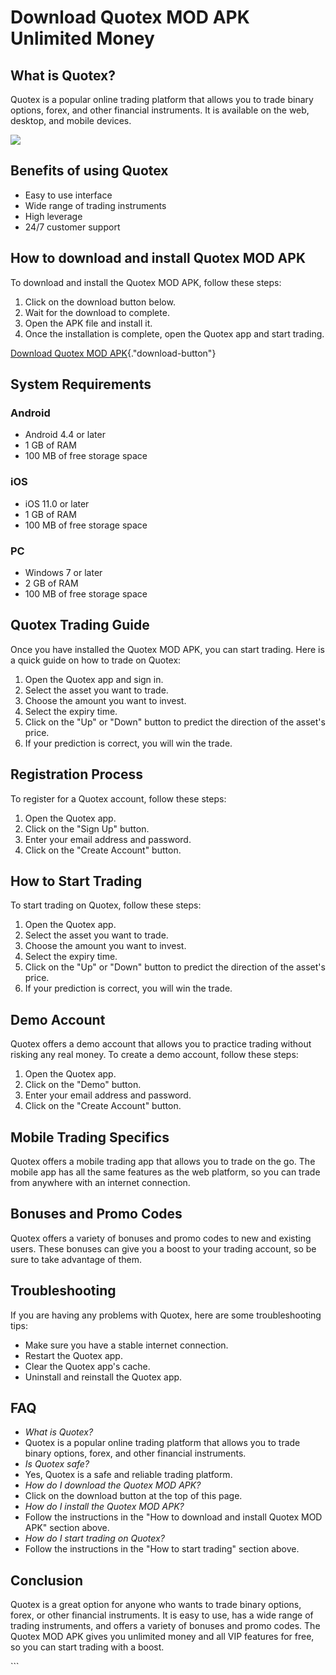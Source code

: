 # Download Quotex MOD APK Unlimited Money

## What is Quotex?

Quotex is a popular online trading platform that allows you to trade
binary options, forex, and other financial instruments. It is available
on the web, desktop, and mobile devices.

[![](https://static.quotex.io/files/4_en/300_250.jpg)](https://traff.sbs/brokerqxlid)

## Benefits of using Quotex

-   Easy to use interface
-   Wide range of trading instruments
-   High leverage
-   24/7 customer support

## How to download and install Quotex MOD APK

To download and install the Quotex MOD APK, follow these steps:

1.  Click on the download button below.
2.  Wait for the download to complete.
3.  Open the APK file and install it.
4.  Once the installation is complete, open the Quotex app and start
    trading.

[Download Quotex MOD
APK](\%22https://traff.sbs/brokerqxlid\%22){."download-button"}

## System Requirements

### Android

-   Android 4.4 or later
-   1 GB of RAM
-   100 MB of free storage space

### iOS

-   iOS 11.0 or later
-   1 GB of RAM
-   100 MB of free storage space

### PC

-   Windows 7 or later
-   2 GB of RAM
-   100 MB of free storage space

## Quotex Trading Guide

Once you have installed the Quotex MOD APK, you can start trading. Here
is a quick guide on how to trade on Quotex:

1.  Open the Quotex app and sign in.
2.  Select the asset you want to trade.
3.  Choose the amount you want to invest.
4.  Select the expiry time.
5.  Click on the "Up" or "Down" button to predict the
    direction of the asset\'s price.
6.  If your prediction is correct, you will win the trade.

## Registration Process

To register for a Quotex account, follow these steps:

1.  Open the Quotex app.
2.  Click on the "Sign Up" button.
3.  Enter your email address and password.
4.  Click on the "Create Account" button.

## How to Start Trading

To start trading on Quotex, follow these steps:

1.  Open the Quotex app.
2.  Select the asset you want to trade.
3.  Choose the amount you want to invest.
4.  Select the expiry time.
5.  Click on the "Up" or "Down" button to predict the
    direction of the asset\'s price.
6.  If your prediction is correct, you will win the trade.

## Demo Account

Quotex offers a demo account that allows you to practice trading without
risking any real money. To create a demo account, follow these steps:

1.  Open the Quotex app.
2.  Click on the "Demo" button.
3.  Enter your email address and password.
4.  Click on the "Create Account" button.

## Mobile Trading Specifics

Quotex offers a mobile trading app that allows you to trade on the go.
The mobile app has all the same features as the web platform, so you can
trade from anywhere with an internet connection.

## Bonuses and Promo Codes

Quotex offers a variety of bonuses and promo codes to new and existing
users. These bonuses can give you a boost to your trading account, so be
sure to take advantage of them.

## Troubleshooting

If you are having any problems with Quotex, here are some
troubleshooting tips:

-   Make sure you have a stable internet connection.
-   Restart the Quotex app.
-   Clear the Quotex app\'s cache.
-   Uninstall and reinstall the Quotex app.

## FAQ

-   *What is Quotex?*
-   Quotex is a popular online trading platform that allows you to trade
    binary options, forex, and other financial instruments.
-   *Is Quotex safe?*
-   Yes, Quotex is a safe and reliable trading platform.
-   *How do I download the Quotex MOD APK?*
-   Click on the download button at the top of this page.
-   *How do I install the Quotex MOD APK?*
-   Follow the instructions in the "How to download and install
    Quotex MOD APK" section above.
-   *How do I start trading on Quotex?*
-   Follow the instructions in the "How to start trading" section
    above.

## Conclusion

Quotex is a great option for anyone who wants to trade binary options,
forex, or other financial instruments. It is easy to use, has a wide
range of trading instruments, and offers a variety of bonuses and promo
codes. The Quotex MOD APK gives you unlimited money and all VIP features
for free, so you can start trading with a boost.

\`\`\`

